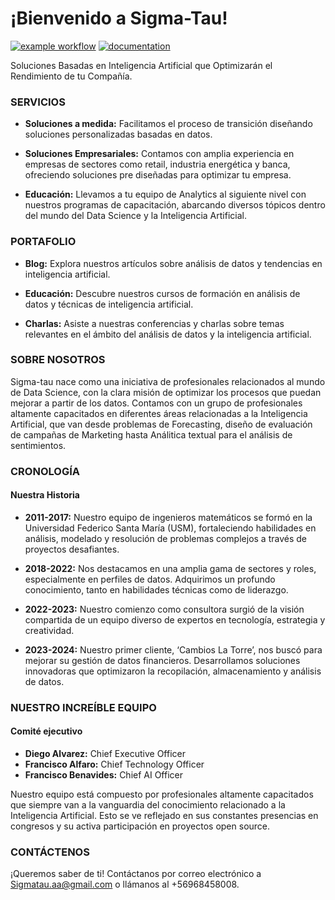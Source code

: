 # ¡Bienvenido a Sigma-Tau!

[![example workflow](https://github.com/fralfaro/agency-website/actions/workflows/documentation.yml/badge.svg)](https://github.com/fralfaro/agency-website/actions)
[![documentation](https://img.shields.io/badge/🌐-website-blue)](https://fralfaro.github.io/agency-website/)

Soluciones Basadas en Inteligencia Artificial que Optimizarán el Rendimiento de tu Compañía.

### SERVICIOS

- **Soluciones a medida:** Facilitamos el proceso de transición diseñando soluciones personalizadas basadas en datos.
  
- **Soluciones Empresariales:** Contamos con amplia experiencia en empresas de sectores como retail, industria energética y banca, ofreciendo soluciones pre diseñadas para optimizar tu empresa.

- **Educación:** Llevamos a tu equipo de Analytics al siguiente nivel con nuestros programas de capacitación, abarcando diversos tópicos dentro del mundo del Data Science y la Inteligencia Artificial.

### PORTAFOLIO

- **Blog:** Explora nuestros artículos sobre análisis de datos y tendencias en inteligencia artificial.

- **Educación:** Descubre nuestros cursos de formación en análisis de datos y técnicas de inteligencia artificial.

- **Charlas:** Asiste a nuestras conferencias y charlas sobre temas relevantes en el ámbito del análisis de datos y la inteligencia artificial.

### SOBRE NOSOTROS

Sigma-tau nace como una iniciativa de profesionales relacionados al mundo de Data Science, con la clara misión de optimizar los procesos que puedan mejorar a partir de los datos. Contamos con un grupo de profesionales altamente capacitados en diferentes áreas relacionadas a la Inteligencia Artificial, que van desde problemas de Forecasting, diseño de evaluación de campañas de Marketing hasta Análitica textual para el análisis de sentimientos.

### CRONOLOGÍA

#### Nuestra Historia

- **2011-2017:** Nuestro equipo de ingenieros matemáticos se formó en la Universidad Federico Santa María (USM), fortaleciendo habilidades en análisis, modelado y resolución de problemas complejos a través de proyectos desafiantes.

- **2018-2022:** Nos destacamos en una amplia gama de sectores y roles, especialmente en perfiles de datos. Adquirimos un profundo conocimiento, tanto en habilidades técnicas como de liderazgo.

- **2022-2023:** Nuestro comienzo como consultora surgió de la visión compartida de un equipo diverso de expertos en tecnología, estrategia y creatividad.

- **2023-2024:** Nuestro primer cliente, ‘Cambios La Torre’, nos buscó para mejorar su gestión de datos financieros. Desarrollamos soluciones innovadoras que optimizaron la recopilación, almacenamiento y análisis de datos.

### NUESTRO INCREÍBLE EQUIPO

#### Comité ejecutivo

- **Diego Alvarez:** Chief Executive Officer
- **Francisco Alfaro:** Chief Technology Officer
- **Francisco Benavides:** Chief AI Officer

Nuestro equipo está compuesto por profesionales altamente capacitados que siempre van a la vanguardia del conocimiento relacionado a la Inteligencia Artificial. Esto se ve reflejado en sus constantes presencias en congresos y su activa participación en proyectos open source.

### CONTÁCTENOS

¡Queremos saber de ti! Contáctanos por correo electrónico a Sigmatau.aa@gmail.com o llámanos al +56968458008.
